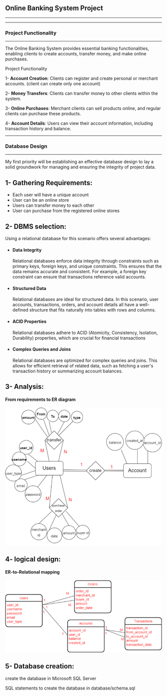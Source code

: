 ## Online Banking System Project

---
---
### Project Functionality


---

The Online Banking System provides essential banking functionalities, enabling clients to create accounts, transfer money, and make online purchases.

Project Functionality

1- **Account Creation**: Clients can register and create personal or merchant accounts.
    (client can create only one account)

2- **Money Transfers**: Clients can transfer money to other clients within the system.

3- **Online Purchases**: Merchant clients can sell products online, and regular clients can purchase these products.

4- **Account Details**: Users can view their account information, including transaction history and balance.

---

### Database Design

---
My first priority will be establishing an effective database design to lay a solid groundwork for managing and ensuring the integrity of project data.

## **1- Gathering Requirements:** 
- Each user will have a unique account 
- User can be an online store
- Users can transfer money to each other
- User can purchase from the registered online stores 

## **2- DBMS selection:**
Using a relational database for this scenario offers several advantages:
- #### Data Integrity

    Relational databases enforce data integrity through constraints such as primary keys, foreign keys, and unique constraints. This ensures that the data remains accurate and consistent. For example, a foreign key constraint can ensure that transactions reference valid accounts.

- #### Structured Data

    Relational databases are ideal for structured data. In this scenario, user accounts, transactions, orders, and account details all have a well-defined structure that fits naturally into tables with rows and columns.
- #### ACID Properties

    Relational databases adhere to ACID (Atomicity, Consistency, Isolation, Durability) properties, which are crucial for financial transactions

        

- #### Complex Queries and Joins

    Relational databases are optimized for complex queries and joins. This allows for efficient retrieval of related data, such as fetching a user's transaction history or summarizing account balances.

## **3- Analysis:**
#### From requirements to ER diagram

![ER Diagram](.\database\ER_diagram.png)

## **4- logical design:**

#### ER-to-Relational mapping

![schema](.\database\database_schema.png)

## **5- Database creation:**

create the database in Microsoft SQL Server

SQL statements to create the database in database/schema.sql









